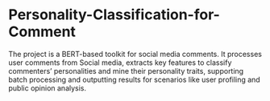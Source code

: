 # Personality-Classification-for-Comment
The project is a BERT-based toolkit for social media comments. It processes user comments from Social media, extracts key features to classify commenters’ personalities and mine their personality traits, supporting batch processing and outputting results for scenarios like user profiling and public opinion analysis.
